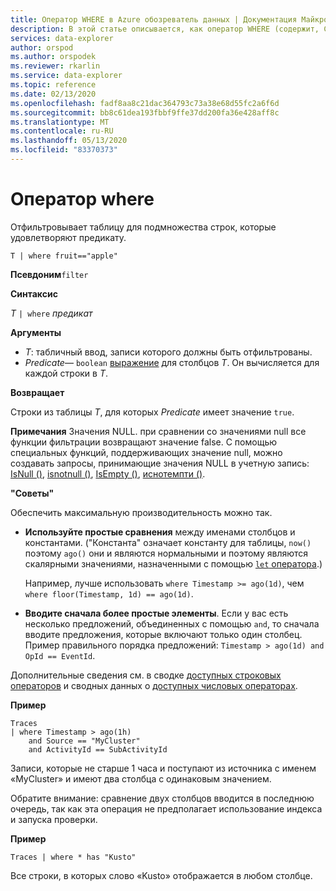 ```yaml
---
title: Оператор WHERE в Azure обозреватель данных | Документация Майкрософт
description: В этой статье описывается, как оператор WHERE (содержит, Contains, startsWith, EndsWith, соответствует регулярному выражению) в Azure обозреватель данных.
services: data-explorer
author: orspod
ms.author: orspodek
ms.reviewer: rkarlin
ms.service: data-explorer
ms.topic: reference
ms.date: 02/13/2020
ms.openlocfilehash: fadf8aa8c21dac364793c73a38e68d55fc2a6f6d
ms.sourcegitcommit: bb8c61dea193fbbf9ffe37dd200fa36e428aff8c
ms.translationtype: MT
ms.contentlocale: ru-RU
ms.lasthandoff: 05/13/2020
ms.locfileid: "83370373"
---
```

# <a name="where-operator"></a>Оператор where

Отфильтровывает таблицу для подмножества строк, которые удовлетворяют предикату.

```kusto
T | where fruit=="apple"
```

**Псевдоним**`filter`

**Синтаксис**

*T* `| where` *предикат*

**Аргументы**

* *T*: табличный ввод, записи которого должны быть отфильтрованы.
* *Predicate*— `boolean` [выражение](./scalar-data-types/bool.md) для столбцов *T*. Он вычисляется для каждой строки в *T*.

**Возвращает**

Строки из таблицы *T*, для которых *Predicate* имеет значение `true`.

**Примечания** Значения NULL. при сравнении со значениями null все функции фильтрации возвращают значение false. С помощью специальных функций, поддерживающих значение null, можно создавать запросы, принимающие значения NULL в учетную запись: [IsNull ()](./isnullfunction.md), [isnotnull ()](./isnotnullfunction.md), [IsEmpty ()](./isemptyfunction.md), [иснотемпти ()](./isnotemptyfunction.md). 

**"Советы"**

Обеспечить максимальную производительность можно так.

* **Используйте простые сравнения** между именами столбцов и константами. ("Константа" означает константу для таблицы, `now()` поэтому `ago()` они и являются нормальными и поэтому являются скалярными значениями, назначенными с помощью [ `let` оператора](./letstatement.md).)

    Например, лучше использовать `where Timestamp >= ago(1d)`, чем `where floor(Timestamp, 1d) == ago(1d)`.

* **Вводите сначала более простые элементы**. Если у вас есть несколько предложений, объединенных с помощью `and`, то сначала вводите предложения, которые включают только один столбец. Пример правильного порядка предложений: `Timestamp > ago(1d) and OpId == EventId`.

Дополнительные сведения см. в сводке [доступных строковых операторов](./datatypes-string-operators.md) и сводных данных о [доступных числовых операторах](./numoperators.md).

**Пример**

```kusto
Traces
| where Timestamp > ago(1h)
    and Source == "MyCluster"
    and ActivityId == SubActivityId 
```

Записи, которые не старше 1 часа и поступают из источника с именем «MyCluster» и имеют два столбца с одинаковым значением. 

Обратите внимание: сравнение двух столбцов вводится в последнюю очередь, так как эта операция не предполагает использование индекса и запуска проверки.

**Пример**

```kusto
Traces | where * has "Kusto"
```

Все строки, в которых слово «Kusto» отображается в любом столбце.
